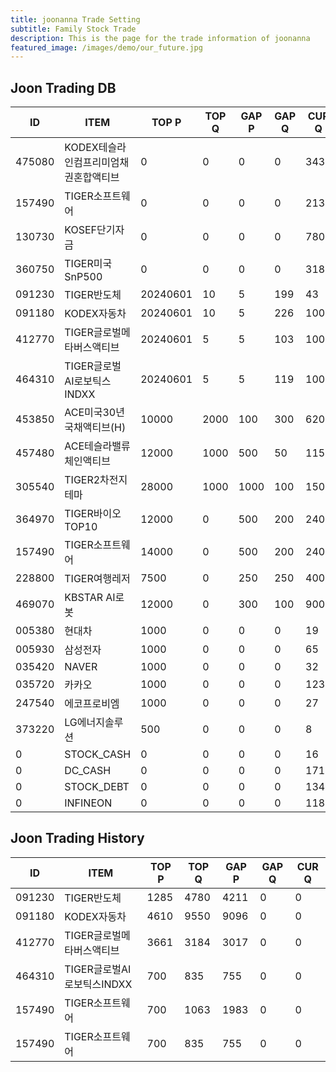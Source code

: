 ```yaml
---
title: joonanna Trade Setting
subtitle: Family Stock Trade
description: This is the page for the trade information of joonanna
featured_image: /images/demo/our_future.jpg
---
```


## Joon Trading DB

|ID|ITEM |TOP P|TOP Q|GAP P|GAP Q|CUR Q|
|--|-----|--|--|--|--|--|
|475080|KODEX테슬라인컴프리미엄채권혼합액티브|0|0|0|0|343|
|157490|TIGER소프트웨어|0|0|0|0|2132|
|130730|KOSEF단기자금|0|0|0|0|780|
|360750|TIGER미국SnP500|0|0|0|0|318|
|091230|TIGER반도체|20240601|10|5|199|43|
|091180|KODEX자동차|20240601|10|5|226|100|
|412770|TIGER글로벌메타버스액티브|20240601|5|5|103|100| 
|464310|TIGER글로벌AI로보틱스INDXX|20240601|5|5|119|100|
|453850|ACE미국30년국채액티브(H)|10000|2000|100|300|6200|
|457480|ACE테슬라밸류체인액티브|12000|1000|500|50|1150|
|305540|TIGER2차전지테마|28000|1000|1000|100|1500|
|364970|TIGER바이오TOP10|12000|0|500|200|2400|
|157490|TIGER소프트웨어|14000|0|500|200|2400|
|228800|TIGER여행레저|7500|0|250|250|4000|
|469070|KBSTAR AI로봇|12000|0|300|100|900|
|005380|현대차|1000|0|0|0|19|
|005930|삼성전자|1000|0|0|0|65|
|035420|NAVER|1000|0|0|0|32|
|035720|카카오|1000|0|0|0|123|
|247540|에코프로비엠|1000|0|0|0|27|
|373220|LG에너지솔루션|500|0|0|0|8|
|0|STOCK_CASH|0|0|0|0|16|
|0|DC_CASH|0|0|0|0|171|
|0|STOCK_DEBT|0|0|0|0|1349|
|0|INFINEON|0|0|0|0|1184|


## Joon Trading History

|ID|ITEM |TOP P|TOP Q|GAP P|GAP Q|CUR Q|
|--|-----|--|--|--|--|--|
|091230|TIGER반도체|1285|4780|4211|0|0|
|091180|KODEX자동차|4610|9550|9096|0|0|
|412770|TIGER글로벌메타버스액티브|3661|3184|3017|0|0| 
|464310|TIGER글로벌AI로보틱스INDXX|700|835|755|0|0|
|157490|TIGER소프트웨어|700|1063|1983|0|0|
|157490|TIGER소프트웨어|700|835|755|0|0|
